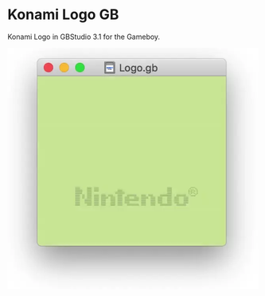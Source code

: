 # Konami Logo GB
Konami Logo in GBStudio 3.1 for the Gameboy.

![Konami Logo GB](https://raw.githubusercontent.com/sttng/Konami-Logo-GB/main/Konami-Logo-GB.webp)
